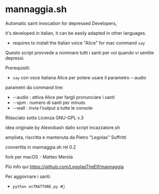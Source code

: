 mannaggia.sh
=========

Automatic saint invocation for depressed Developers,

it's developed in italian, it can be easily adapted in other languages.

* requires to install the Italian voice "Alice" for mac command `say`

Questo script provvede a nominare tutti i santi per voi quando vi sentite depressi.

Prerequisiti:
* `say` con voce italiana Alice per potere usare il parametro --audio

parametri da command line:
* --audio : attiva Alice per fargli pronunciare i santi
* --spm <n> : numero di santi per minuto
* --wall : invia l'output a tutte le console

Rilasciato sotto Licenza GNU-GPL v.3

idea originale by Alexiobash dallo script incazzatore.sh

ampliata, riscritta e mantenuta da Pietro "Legolas" Suffritti

convertita in mannaggia.sh rel 0.2

fork per macOS - Matteo Merola

Più info qui https://github.com/LegolasTheElf/mannaggia


Per aggiornare i santi:

* `python esTRATTORE.py #🚜`
